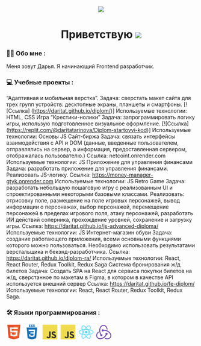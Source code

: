<div id="header" align="center">
  <img src="https://media.giphy.com/media/v1.Y2lkPTc5MGI3NjExODFqMjhlbDJqenRwNTZic2xhNml2azc5ZWkzNGdteDk4eDlyYmllMiZlcD12MV9pbnRlcm5hbF9naWZfYnlfaWQmY3Q9Zw/L1R1tvI9svkIWwpVYr/giphy.gif" width="100"/>
</div>
<h1 align="center">
  Приветствую
  <img src="https://media.giphy.com/media/hvRJCLFzcasrR4ia7z/giphy.gif" width="30px"/>
</h1>


### :woman_technologist: Обо мне :
Меня зовут Дарья. Я начинающий Frontend разработчик.

### :computer: Учебные проекты :
“Адаптивная и мобильная верстка”. 
Задача: сверстать макет сайта для трех групп устройств: десктопные экраны, планшеты и смартфоны.
[![Ссылка] (https://daritat.github.io/diplom/)]
Используемые технологии: HTML, CSS
Игра “Крестики-нолики”
Задача: запрограммировать логику игры, использую подготовленное визуальное оформление.
[![Ссылка] (https://replit.com/@daritatarinova/Diplom-startovyi-kod)]
Используемые технологии: Основы JS
Сайт-биржа
Задача: связать интерфейсы взаимодействия с API и DOM (данные, введенные пользователем, отправлялись на сервер, а информация, предоставленная сервером, отображалась пользователю.)
Ссылка: netcoint.onrender.com
Используемые технологии: JS
Приложение для управления финансами
Задача: разработать приложение для управления финансами. Реализовать JS-логику. 
Ссылка: https://money-manager-gtyk.onrender.com
Используемые технологии: JS
Retro Game
Задача: разработать небольшую пошаговую игру с реализованным UI и спроектированными некоторыми базовыми классами. Реализовать: отрисовку поле, размещение на поле игровых персонажей, вывод информации о персонажах, выбор персонажей, перемещение персонажей в пределах игрового поля, атаку персонажей, разработать ИИ действий соперника, прохождение уровней, сохранение и загрузку игры. 
Ссылка: https://daritat.github.io/js-advanced-diploma/ 
Используемые технологии: JS
Интернет-магазин обуви
Задача: создание работающего приложения, всеми основными функциями которого можно пользоваться. Необходимо использовать результатами верстальщика и бекэнд-разработчика.
Ссылка: https://daritat.github.io/diplom-ra/
Используемые технологии: React, React Router, Redux Toolkit, Redux Saga
Система бронирования ж/д билетов
Задача: Создать SPA на React для сервиса покупки билетов на ж/д, сверстанное по макетам в Figma, в котором в качестве API используется внешний сервер
Ссылка: https://daritat.github.io/fe-diplom/
Используемые технологии: React, React Router, Redux Toolkit, Redux Saga.



### :hammer_and_wrench: Языки программирования :
<div>
  <img src="https://github.com/devicons/devicon/blob/master/icons/html5/html5-original.svg" title="HTML5" alt="HTML" width="40" height="40"/>&nbsp;
  <img src="https://github.com/devicons/devicon/blob/master/icons/css3/css3-plain-wordmark.svg"  title="CSS3" alt="CSS" width="40" height="40"/>&nbsp;
  <img src="https://github.com/devicons/devicon/blob/master/icons/javascript/javascript-original.svg" title="JavaScript" alt="JavaScript" width="40" height="40"/>&nbsp;
  <img src="https://github.com/devicons/devicon/blob/master/icons/javascript/javascript-original.svg" title="JavaScript" alt="JavaScript" width="40" height="40"/>&nbsp;
  <img src="https://github.com/devicons/devicon/blob/master/icons/react/react-original.svg" title="React" alt="React" width="40" height="40"/>&nbsp;
  <img src="https://github.com/devicons/devicon/blob/master/icons/redux/redux-original.svg" title="Redux" alt="Redux " width="40" height="40"/>&nbsp;
</div>

